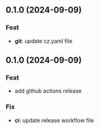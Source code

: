 ## 0.1.0 (2024-09-09)

### Feat

- **git**: update cz.yaml file

## 0.1.0 (2024-09-09)

### Feat

- add github actions release

### Fix

- **ci**: update release workflow file
